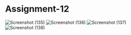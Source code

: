 # Assignment-12

![Screenshot (135)](https://user-images.githubusercontent.com/68680320/222000606-00af2b80-55e1-427c-a225-9c61fccd4745.png)
![Screenshot (136)](https://user-images.githubusercontent.com/68680320/222000621-248f2ec6-9825-4b61-bcc3-c951f5dba8f0.png)
![Screenshot (137)](https://user-images.githubusercontent.com/68680320/222000629-6165a252-03da-4d8f-b60c-a07077db80fa.png)
![Screenshot (138)](https://user-images.githubusercontent.com/68680320/222000634-fd3088f9-84b1-45e9-8012-7bfe1bcdbfcb.png)
